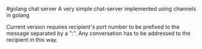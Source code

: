 #golang chat server
A very simple chat-server implemented using channels in golang

Current version requires recipient's port number to be prefixed to the message separated by a ":".
Any conversation has to be addressed to the recipient in this way.

